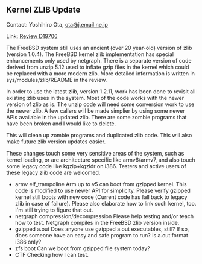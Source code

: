 ## Kernel ZLIB Update ##

Contact: Yoshihiro Ota, <ota@j.email.ne.jp>  

Link:	[Review D19706](https://reviews.freebsd.org/D19706)  

The FreeBSD system still uses an ancient (over 20 year-old) version
of zlib (version 1.0.4).  The FreeBSD kernel zlib implementation
has special enhancements only used by netgraph.  There is a separate
version of code derived from unzip 5.12 used to inflate gzip files
in the kernel which could be replaced with a more modern zlib.
More detailed information is written in sys/modules/zlib/README in
the review.

In order to use the latest zlib, version 1.2.11, work has been done
to revisit all existing zlib uses in the system.  Most of the code works
with the newer version of zlib as is.  The unzip code will need
some conversion work to use the newer zlib.  A few callers will be
made simplier by using some newer APIs available in the updated zlib.
There are some zombie programs that have been broken and I would
like to delete.

This will clean up zombie programs and duplicated zlib code.
This will also make future zlib version updates easier.

These changes touch some very sensitive areas of the system, such
as kernel loading, or are architecture specific like armv6/armv7,
and also touch some legacy code like kgzip+kgzldr on i386.  Testers
and active users of these legacy zlib code are welcomed.

  * armv elf_trampoline
    Arm up to v5 can boot from gzipped kernel.  This code is modified
    to use newer API for simplicity.  Please verify gzipped kernel
    still boots with new code (Current code has fall back to legacy
    zlib in case of failure).
      Please also elaborate how to link such kernel, too.  I'm still
    trying to figure that out.
  * netgraph compression/decompression
      Please help testing and/or teach how to test.  Netgraph compiles
    in the FreeBSD zlib version inside.
  * gzipped a.out
      Does anyone use gzipped a.out executables, still?  If so, does
    someone have an easy and safe program to run? 
      Is a.out format i386 only?
  * zfs boot
      Can we boot from gzipped file system today?
  * CTF
      Checking how I can test.
